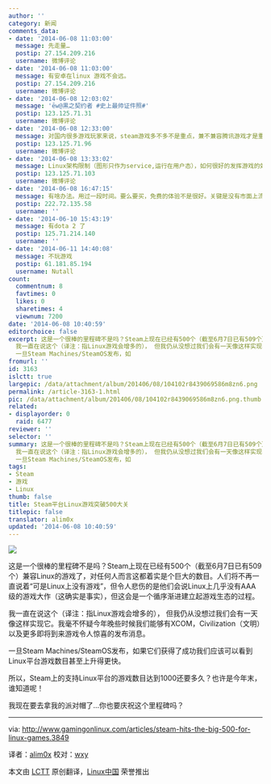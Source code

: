 ```yaml
---
author: ''
category: 新闻
comments_data:
- date: '2014-06-08 11:03:00'
  message: 先走量…
  postip: 27.154.209.216
  username: 微博评论
- date: '2014-06-08 11:03:00'
  message: 有安卓在linux 游戏不会远。
  postip: 27.154.209.216
  username: 微博评论
- date: '2014-06-08 12:03:02'
  message: 'ēw@黒之契约者 #史上最帅证件照#'
  postip: 123.125.71.31
  username: 微博评论
- date: '2014-06-08 12:33:00'
  message: 对国内很多游戏玩家来说，steam游戏多不多不是重点，兼不兼容腾讯游戏才是重点
  postip: 123.125.71.96
  username: 微博评论
- date: '2014-06-08 13:33:02'
  message: Linux架构限制（图形只作为service,运行在用户态），如何很好的发挥游戏的效果呢？ 起码现在的大型游戏，还是很讲求画面效果的
  postip: 123.125.71.103
  username: 微博评论
- date: '2014-06-08 16:47:15'
  message: 有啥办法。用过一段时间。要么要买，免费的体验不是很好。关键是没有市面上流行的游戏。除非lol出linux版。
  postip: 222.72.135.58
  username: ''
- date: '2014-06-10 15:43:19'
  message: 有dota 2 了
  postip: 125.71.214.140
  username: ''
- date: '2014-06-11 14:40:08'
  message: 不玩游戏
  postip: 61.181.85.194
  username: Nutall
count:
  commentnum: 8
  favtimes: 0
  likes: 0
  sharetimes: 4
  viewnum: 7200
date: '2014-06-08 10:40:59'
editorchoice: false
excerpt: 这是一个很棒的里程碑不是吗？Steam上现在已经有500个（截至6月7日已有509个）兼容Linux的游戏了，对任何人而言这都着实是个巨大的数目。人们将不再一直说着可是Linux上没有游戏，但令人悲伤的是他们会说Linux上几乎没有AAA级的游戏大作（这确实是事实），但这会是一个循序渐进建立起游戏生态的过程。
  我一直在说这个（译注：指Linux游戏会增多的）， 但我仍从没想过我们会有一天像这样实现它。我毫不怀疑今年晚些时候我们能够有XCOM，Civilization（文明）以及更多即将到来游戏令人惊喜的发布消息。
  一旦Steam Machines/SteamOS发布，如
fromurl: ''
id: 3163
islctt: true
largepic: /data/attachment/album/201406/08/104102r8439069586m8zn6.png
permalink: /article-3163-1.html
pic: /data/attachment/album/201406/08/104102r8439069586m8zn6.png.thumb.jpg
related:
- displayorder: 0
  raid: 6477
reviewer: ''
selector: ''
summary: 这是一个很棒的里程碑不是吗？Steam上现在已经有500个（截至6月7日已有509个）兼容Linux的游戏了，对任何人而言这都着实是个巨大的数目。人们将不再一直说着可是Linux上没有游戏，但令人悲伤的是他们会说Linux上几乎没有AAA级的游戏大作（这确实是事实），但这会是一个循序渐进建立起游戏生态的过程。
  我一直在说这个（译注：指Linux游戏会增多的）， 但我仍从没想过我们会有一天像这样实现它。我毫不怀疑今年晚些时候我们能够有XCOM，Civilization（文明）以及更多即将到来游戏令人惊喜的发布消息。
  一旦Steam Machines/SteamOS发布，如
tags:
- Steam
- 游戏
- Linux
thumb: false
title: Steam平台Linux游戏突破500大关
titlepic: false
translator: alim0x
updated: '2014-06-08 10:40:59'
---
```


![](/data/attachment/album/201406/08/104102r8439069586m8zn6.png)


这是一个很棒的里程碑不是吗？Steam上现在已经有500个（截至6月7日已有509个）兼容Linux的游戏了，对任何人而言这都着实是个巨大的数目。人们将不再一直说着“可是Linux上没有游戏”，但令人悲伤的是他们会说Linux上几乎没有AAA级的游戏大作（这确实是事实），但这会是一个循序渐进建立起游戏生态的过程。


我一直在说这个（译注：指Linux游戏会增多的）， 但我仍从没想过我们会有一天像这样实现它。我毫不怀疑今年晚些时候我们能够有XCOM，Civilization（文明）以及更多即将到来游戏令人惊喜的发布消息。


一旦Steam Machines/SteamOS发布，如果它们获得了成功我们应该可以看到Linux平台游戏数目甚至上升得更快。


所以，Steam上的支持Linux平台的游戏数目达到1000还要多久？也许是今年末，谁知道呢！


我现在要去拿我的派对帽了...你也要庆祝这个里程碑吗？




---


via: <http://www.gamingonlinux.com/articles/steam-hits-the-big-500-for-linux-games.3849>


译者：[alim0x](https://github.com/alim0x) 校对：[wxy](https://github.com/wxy)


本文由 [LCTT](https://github.com/LCTT/TranslateProject) 原创翻译，[Linux中国](http://linux.cn/) 荣誉推出
